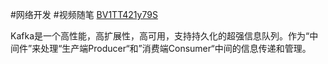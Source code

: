 #网络开发 #视频随笔 [BV1TT421y79S](https://www.bilibili.com/video/BV1TT421y79S)

Kafka是一个高性能，高扩展性，高可用，支持持久化的超强信息队列。作为“中间件”来处理“生产端Producer“和”消费端Consumer“中间的信息传递和管理。
